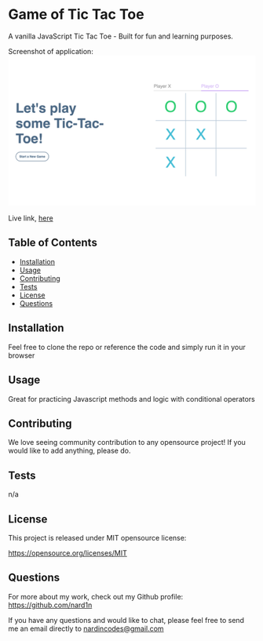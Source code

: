 # Game of Tic Tac Toe

A vanilla JavaScript Tic Tac Toe - Built for fun and learning purposes.


Screenshot of application:
![Screenshot](./screenshot.png)

Live link, [here](https://nard1n.github.io/tictactoe)

## Table of Contents

* [Installation](#Installation)
* [Usage](#Usage)
* [Contributing](#Contributing)
* [Tests](#Tests)
* [License](#License)
* [Questions](#Questions)

## Installation
Feel free to clone the repo or reference the code and simply run it in your browser

## Usage
Great for practicing Javascript methods and logic with conditional operators

## Contributing
We love seeing community contribution to any opensource project! If you would like to add anything, please do.

## Tests
n/a
## License
This project is released under MIT opensource license:

https://opensource.org/licenses/MIT

## Questions
For more about my work, check out my Github profile: https://github.com/nard1n

If you have any questions and would like to chat, please feel free to send me an email directly to nardincodes@gmail.com